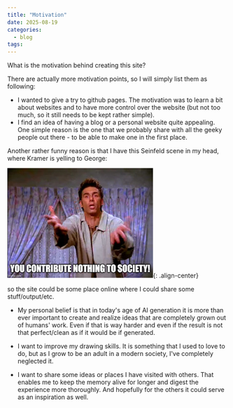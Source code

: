 ```yaml
---
title: "Motivation"
date: 2025-08-19
categories:
  - blog
tags:
---
```


What is the motivation behind creating this site?

There are actually more motivation points, so I will simply list them as following:
- I wanted to give a try to github pages. The motivation was to learn a bit about websites and to have more control over
the website (but not too much, so it still needs to be kept rather simple).
- I find an idea of having a blog or a personal website quite appealing.
One simple reason is the one that we probably share with all the geeky people out there  - to be able to make one in the 
first place. 

Another rather funny reason is that I have this Seinfeld scene in my head, where Kramer is yelling to George:

![Kramer yelling: You contribute nothing to society!](/images/2025/2025-08-19-kramer.jpg "You contribute nothing to society. source:imgflip"){: .align-center}

so the site could be some place online where I could share some stuff/output/etc.

- My personal belief is that in today's age of AI generation it is more than ever important to create and realize ideas
that are completely grown out of humans' work. Even if that is way harder and even if the result is not that 
perfect/clean as if it would be if generated.

- I want to improve my drawing skills. It is something that I used to love to do, but as I grow to be an adult in a
modern society, I've completely neglected it.

- I want to share some ideas or places I have visited with others. That enables me to keep the memory alive for longer 
and digest the experience more thoroughly. And hopefully for the others it could serve as an inspiration as well. 